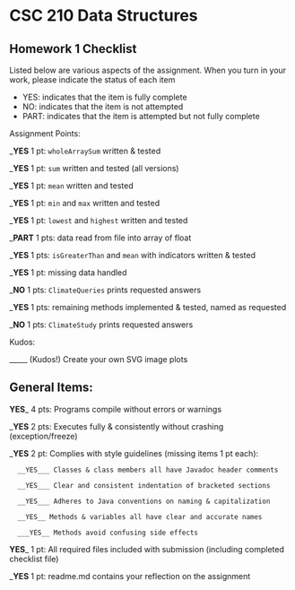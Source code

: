 # CSC 210 Data Structures
## Homework 1 Checklist

Listed below are various aspects of the assignment.  When you turn in
your work, please indicate the status of each item

- YES: indicates that the item is fully complete
- NO: indicates that the item is not attempted
- PART: indicates that the item is attempted but not fully complete


Assignment Points:

___YES__ 1 pt: `wholeArraySum` written & tested

___YES__ 1 pt: `sum` written and tested (all versions)

___YES__ 1 pt: `mean` written and tested

___YES__ 1 pt: `min` and `max` written and tested

___YES__ 1 pt: `lowest` and `highest` written and tested

___PART__ 1 pts: data read from file into array of float

___YES__ 1 pts: `isGreaterThan` and `mean` with indicators written & tested

___YES__ 1 pt: missing data handled

___NO__ 1 pts: `ClimateQueries` prints requested answers

___YES__ 1 pts: remaining methods implemented & tested, named as requested

___NO__ 1 pts: `ClimateStudy` prints requested answers

Kudos:

_____ (Kudos!) Create your own SVG image plots


## General Items:

__YES___ 4 pts: Programs compile without errors or warnings

___YES__ 2 pts: Executes fully & consistently without crashing (exception/freeze)

___YES__ 2 pt: Complies with style guidelines (missing items 1 pt each):

      __YES___ Classes & class members all have Javadoc header comments

      __YES___ Clear and consistent indentation of bracketed sections

      __YES___ Adheres to Java conventions on naming & capitalization

      __YES__ Methods & variables all have clear and accurate names

      ___YES__ Methods avoid confusing side effects

__YES___ 1 pt: All required files included with submission (including completed checklist file)

___YES__ 1 pt: readme.md contains your reflection on the assignment